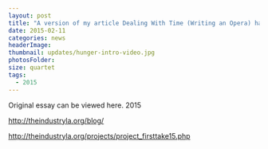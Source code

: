 ```yaml
---
layout: post
title: "A version of my article Dealing With Time (Writing an Opera) has been featured on The Industry's blog."
date: 2015-02-11
categories: news
headerImage:
thumbnail: updates/hunger-intro-video.jpg
photosFolder:
size: quartet
tags:
  - 2015
---
```


Original essay can be viewed here. 2015

http://theindustryla.org/blog/

http://theindustryla.org/projects/project_firsttake15.php

